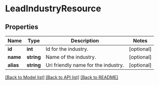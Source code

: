 # LeadIndustryResource

## Properties
Name | Type | Description | Notes
------------ | ------------- | ------------- | -------------
**id** | **int** | Id for the industry. | [optional] 
**name** | **string** | Name of the industry. | [optional] 
**alias** | **string** | Uri friendly name for the industry. | [optional] 

[[Back to Model list]](../README.md#documentation-for-models) [[Back to API list]](../README.md#documentation-for-api-endpoints) [[Back to README]](../README.md)



